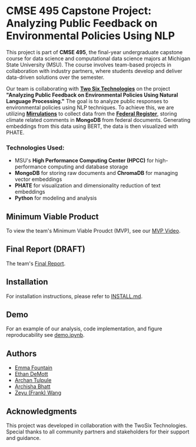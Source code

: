 # CMSE 495 Capstone Project: Analyzing Public Feedback on Environmental Policies Using NLP

This project is part of **CMSE 495**, the final-year undergraduate capstone course for data science and computational data science majors at Michigan State University (MSU). The course involves team-based projects in collaboration with industry partners, where students develop and deliver data-driven solutions over the semester.

Our team is collaborating with **[Two Six Technologies](https://twosixtech.com/)** on the project **"Analyzing Public Feedback on Environmental Policies Using Natural Language Processing."** The goal is to analyze public responses to environmental policies using NLP techniques. To achieve this, we are utilizing **[Mirrulations](https://github.com/MoravianUniversity/mirrulations)** to collect data from the **[Federal Register](https://www.regulations.gov/)**, storing climate related comments in **MongoDB** from federal documents. Generating embeddings from this data using BERT, the data is then visualized with PHATE.

### Technologies Used:
- MSU's **High Performance Computing Center (HPCC)** for high-performance computing and database storage  
- **MongoDB** for storing raw documents and **ChromaDB** for managing vector embeddings
- **PHATE** for visualization and dimensionality reduction of text embeddings  
- **Python** for modeling and analysis

## Minimum Viable Product 

To view the team's Minimum Viable Proudct (MVP), see our [MVP Video](https://mediaspace.msu.edu/media/TwoSix-MVP-Video/1_ziff1fki).

## Final Report (DRAFT)

The team's [Final Report](https://docs.google.com/document/d/1OcfW0yLE0WOuEKr-gNQjokFeKOpz5BYHP5uKpWHGN8Q/edit?usp=sharing).

## Installation

For installation instructions, please refer to [INSTALL.md](INSTALL.md).

## Demo

For an example of our analysis, code implementation, and figure reproducability see [demo.ipynb](demo.ipynb).


## Authors

- [Emma Fountain](https://github.com/RandumbPurson)
- [Ethan DeMott](https://github.com/edemott)
- [Archan Tulpule](https://github.com/tulpulea)
- [Archisha Bhatt](https://github.com/archishabhatt)
- [Zeyu (Frank) Wang](https://github.com/wangzey5)

## Acknowledgments
This project was developed in collaboration with the TwoSix Technologies. Special thanks to all community partners and stakeholders for their support and guidance.
